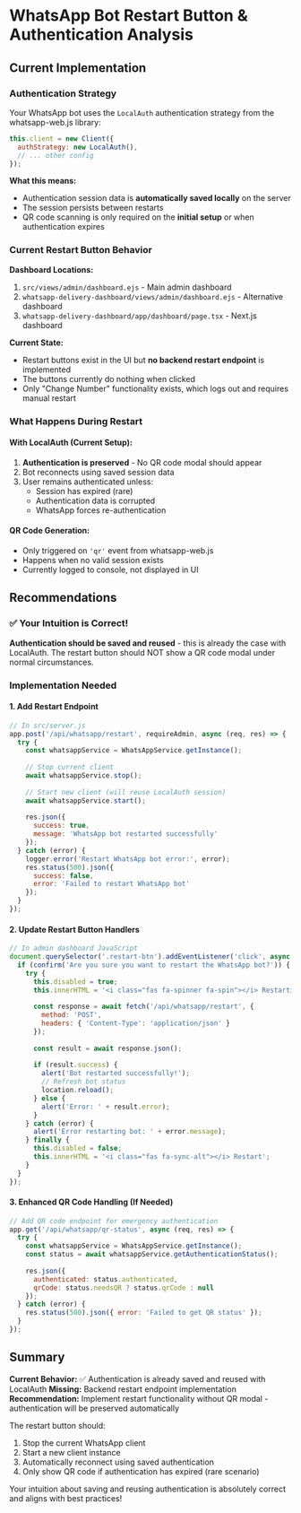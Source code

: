 # WhatsApp Bot Restart Button & Authentication Analysis

## Current Implementation

### Authentication Strategy
Your WhatsApp bot uses the `LocalAuth` authentication strategy from the whatsapp-web.js library:

```javascript
this.client = new Client({
  authStrategy: new LocalAuth(),
  // ... other config
});
```

**What this means:**
- Authentication session data is **automatically saved locally** on the server
- The session persists between restarts
- QR code scanning is only required on the **initial setup** or when authentication expires

### Current Restart Button Behavior

**Dashboard Locations:**
1. `src/views/admin/dashboard.ejs` - Main admin dashboard
2. `whatsapp-delivery-dashboard/views/admin/dashboard.ejs` - Alternative dashboard
3. `whatsapp-delivery-dashboard/app/dashboard/page.tsx` - Next.js dashboard

**Current State:**
- Restart buttons exist in the UI but **no backend restart endpoint** is implemented
- The buttons currently do nothing when clicked
- Only "Change Number" functionality exists, which logs out and requires manual restart

### What Happens During Restart

#### With LocalAuth (Current Setup):
1. **Authentication is preserved** - No QR code modal should appear
2. Bot reconnects using saved session data
3. User remains authenticated unless:
   - Session has expired (rare)
   - Authentication data is corrupted
   - WhatsApp forces re-authentication

#### QR Code Generation:
- Only triggered on `'qr'` event from whatsapp-web.js
- Happens when no valid session exists
- Currently logged to console, not displayed in UI

## Recommendations

### ✅ Your Intuition is Correct!
**Authentication should be saved and reused** - this is already the case with LocalAuth. The restart button should NOT show a QR code modal under normal circumstances.

### Implementation Needed

#### 1. Add Restart Endpoint
```javascript
// In src/server.js
app.post('/api/whatsapp/restart', requireAdmin, async (req, res) => {
  try {
    const whatsappService = WhatsAppService.getInstance();
    
    // Stop current client
    await whatsappService.stop();
    
    // Start new client (will reuse LocalAuth session)
    await whatsappService.start();
    
    res.json({ 
      success: true, 
      message: 'WhatsApp bot restarted successfully' 
    });
  } catch (error) {
    logger.error('Restart WhatsApp bot error:', error);
    res.status(500).json({ 
      success: false, 
      error: 'Failed to restart WhatsApp bot' 
    });
  }
});
```

#### 2. Update Restart Button Handlers
```javascript
// In admin dashboard JavaScript
document.querySelector('.restart-btn').addEventListener('click', async function() {
  if (confirm('Are you sure you want to restart the WhatsApp bot?')) {
    try {
      this.disabled = true;
      this.innerHTML = '<i class="fas fa-spinner fa-spin"></i> Restarting...';
      
      const response = await fetch('/api/whatsapp/restart', {
        method: 'POST',
        headers: { 'Content-Type': 'application/json' }
      });
      
      const result = await response.json();
      
      if (result.success) {
        alert('Bot restarted successfully!');
        // Refresh bot status
        location.reload();
      } else {
        alert('Error: ' + result.error);
      }
    } catch (error) {
      alert('Error restarting bot: ' + error.message);
    } finally {
      this.disabled = false;
      this.innerHTML = '<i class="fas fa-sync-alt"></i> Restart';
    }
  }
});
```

#### 3. Enhanced QR Code Handling (If Needed)
```javascript
// Add QR code endpoint for emergency authentication
app.get('/api/whatsapp/qr-status', async (req, res) => {
  try {
    const whatsappService = WhatsAppService.getInstance();
    const status = await whatsappService.getAuthenticationStatus();
    
    res.json({
      authenticated: status.authenticated,
      qrCode: status.needsQR ? status.qrCode : null
    });
  } catch (error) {
    res.status(500).json({ error: 'Failed to get QR status' });
  }
});
```

## Summary

**Current Behavior:** ✅ Authentication is already saved and reused with LocalAuth
**Missing:** Backend restart endpoint implementation
**Recommendation:** Implement restart functionality without QR modal - authentication will be preserved automatically

The restart button should:
1. Stop the current WhatsApp client
2. Start a new client instance
3. Automatically reconnect using saved authentication
4. Only show QR code if authentication has expired (rare scenario)

Your intuition about saving and reusing authentication is absolutely correct and aligns with best practices!